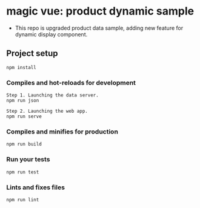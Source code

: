 # magic vue: product dynamic sample
* This repo is upgraded product data sample, adding new feature for dynamic display component.

## Project setup
```
npm install
```

### Compiles and hot-reloads for development
```
Step 1. Launching the data server.
npm run json
```
```
Step 2. Launching the web app.
npm run serve
```

### Compiles and minifies for production
```
npm run build
```

### Run your tests
```
npm run test
```

### Lints and fixes files
```
npm run lint
```
